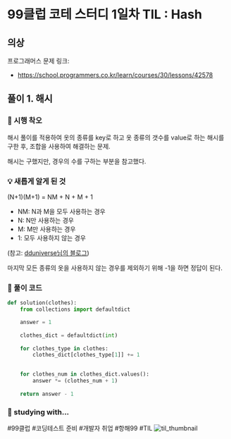 # 99클럽 코테 스터디 1일차 TIL : Hash

## 의상
프로그래머스 문제 링크:
- https://school.programmers.co.kr/learn/courses/30/lessons/42578


## 풀이 1. 해시

### 🤔 시행 착오
해시 풀이를 적용하여 옷의 종류를 key로 하고 옷 종류의 갯수를 value로 하는 해시를 구한 후, 조합을 사용하여 해결하는 문제.

해시는 구했지만, 경우의 수를 구하는 부분을 참고했다.

### 💡 새롭게 알게 된 것
(N+1)(M+1) = NM + N + M + 1

- NM: N과 M을 모두 사용하는 경우
- N: N만 사용하는 경우
- M: M만 사용하는 경우
- 1: 모두 사용하지 않는 경우 

(참고: [dduniverse님의 블로그](!https://dduniverse.tistory.com/entry/%ED%94%84%EB%A1%9C%EA%B7%B8%EB%9E%98%EB%A8%B8%EC%8A%A4-%EC%9D%98%EC%83%81-%ED%8C%8C%EC%9D%B4%EC%8D%AC-python))

마지막 모든 종류의 옷을 사용하지 않는 경우를 제외하기 위해 -1을 하면 정답이 된다.

### 🎉 풀이 코드
```python
def solution(clothes):
    from collections import defaultdict

    answer = 1
    
    clothes_dict = defaultdict(int)
    
    for clothes_type in clothes:
        clothes_dict[clothes_type[1]] += 1
    

    for clothes_num in clothes_dict.values():
        answer *= (clothes_num + 1)
    
    return answer - 1

```

### 🏃 studying with...
#99클럽 #코딩테스트 준비 #개발자 취업 #항해99 #TIL
![til_thumbnail](./img/기본형1_python.png)
